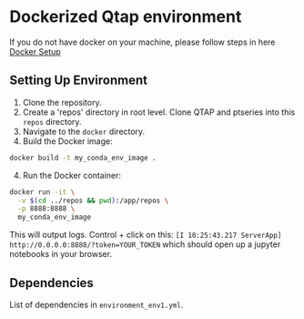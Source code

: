 # Dockerized Qtap environment

If you do not have docker on your machine, please follow steps in here [Docker Setup](./DOCKER_SETUP.md)

## Setting Up Environment

1. Clone the repository.
2. Create a 'repos' directory in root level. Clone QTAP and ptseries into this `repos` directory.
3. Navigate to the `docker` directory.
4. Build the Docker image:

```bash
docker build -t my_conda_env_image .

```

4. Run the Docker container:

```bash
docker run -it \
  -v $(cd ../repos && pwd):/app/repos \
  -p 8888:8888 \
  my_conda_env_image
```

This will output logs. Control + click on this: `[I 10:25:43.217 ServerApp] http://0.0.0.0:8888/?token=YOUR_TOKEN` which should open up a jupyter notebooks in your browser.

## Dependencies

List of dependencies in `environment_env1.yml`.
